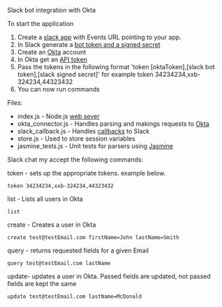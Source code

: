 Slack bot integration with Okta

To start the application

1. Create a [slack app](https://api.slack.com/tutorials/hello-world-bolt) with Events URL pointing to your app.
2. In Slack generate a [bot token and a signed secret](https://api.slack.com/tutorials/hello-world-bolt)
2. Create an [Okta](https://www.okta.com/) account
3. In Okta get an [API token](https://developer.okta.com/docs/guides/create-an-api-token/overview/)
4. Pass the tokens in the following format 'token [oktaToken],[slack bot token],[slack signed secret]' for example token 34234234,xxb-324234,44323432
5. You can now run commands

Files:

* index.js - Node.js [web sever](https://nodejs.org/en/docs/guides/getting-started-guide/)
* okta_connector.js - Handles parsing and makings requests to [Okta](https://developer.okta.com/docs/reference/)
* slack_callback.js - Handles [callbacks](https://slack.dev/bolt-js/concepts#web-api) to Slack 
* store.js - Used to store session variables
* jasmine_tests.js - Unit tests for parsers using [Jasmine](https://jasmine.github.io/) 

Slack chat my accept the following commands:

token - sets up the appropriate tokens. example below.

    token 34234234,xxb-324234,44323432
list - Lists all users in Okta

    list
create - Creates a user in Okta

    create test@testEmail.com firstName=John lastName=Smith

query - returns requested fields for a given Email

    query test@testEmail.com lastName
    
update- updates a user in Okta. Passed fields are updated, not passed fields are kept the same

    update test@testEmail.com lastName=McDonald
